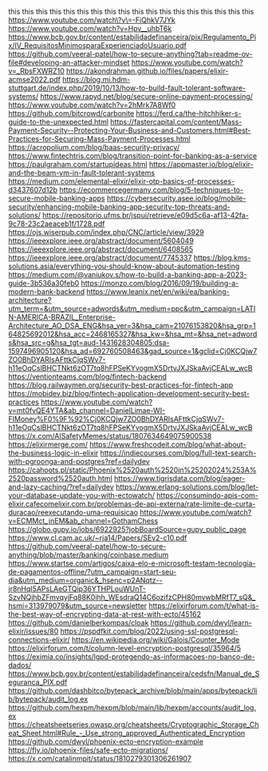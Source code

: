 this
this
this
this
this
this
this
this
this
this
this
this
this
this
this
this
this
this
https://www.youtube.com/watch\?v\=-FiQhkV7JYk
https://www.youtube.com/watch?v=Hpv__uhbT6k
https://www.bcb.gov.br/content/estabilidadefinanceira/pix/Regulamento_Pix/IV_RequisitosMinimosparaExperienciadoUsuario.pdf
https://github.com/veeral-patel/how-to-secure-anything?tab=readme-ov-file#developing-an-attacker-mindset
https://www.youtube.com/watch?v=_RbsFXWRZ10
https://akondrahman.github.io/files/papers/elixir-acmse2022.pdf
https://blog.mi.hdm-stuttgart.de/index.php/2019/10/13/how-to-build-fault-tolerant-software-systems/
https://www.rapyd.net/blog/secure-online-payment-processing/
https://www.youtube.com/watch?v=2hMrk7A8Wf0
https://github.com/bitcrowd/carbonite
https://ferd.ca/the-hitchhiker-s-guide-to-the-unexpected.html
https://fastercapital.com/content/Mass-Payment-Security--Protecting-Your-Business-and-Customers.html#Best-Practices-for-Securing-Mass-Payment-Processes.html
https://acropolium.com/blog/baas-security-privacy/
https://www.fintechtris.com/blog/transition-point-for-banking-as-a-service
https://paulgraham.com/startupideas.html
https://appmaster.io/blog/elixir-and-the-beam-vm-in-fault-tolerant-systems
https://medium.com/elemental-elixir/elixir-otp-basics-of-processes-d3437607d12b
https://ecommercegermany.com/blog/5-techniques-to-secure-mobile-banking-apps
https://cybersecurity.asee.io/blog/mobile-security/enhancing-mobile-banking-app-security-top-threats-and-solutions/
https://repositorio.ufms.br/jspui/retrieve/e09d5c6a-af13-42fa-9c78-23c2aeaceb1f/1728.pdf
https://ojs.wiserpub.com/index.php/CNC/article/view/3929
https://ieeexplore.ieee.org/abstract/document/5604049
https://ieeexplore.ieee.org/abstract/document/6408565
https://ieeexplore.ieee.org/abstract/document/7745337
https://blog.kms-solutions.asia/everything-you-should-know-about-automation-testing
https://medium.com/@vaniukov.s/how-to-build-a-banking-app-a-2023-guide-3b536a30feb0
https://monzo.com/blog/2016/09/19/building-a-modern-bank-backend
https://www.leanix.net/en/wiki/ea/banking-architecture?utm_term=&utm_source=adwords&utm_medium=ppc&utm_campaign=LATIN-AMERICA-BRAZIL_Enterprise-Architecture_AO_DSA_ENG&hsa_ver=3&hsa_cam=21076153820&hsa_grp=164825692012&hsa_acc=2468165327&hsa_kw=&hsa_mt=&hsa_net=adwords&hsa_src=g&hsa_tgt=aud-1431628304805:dsa-1597496905120&hsa_ad=692760508463&gad_source=1&gclid=Cj0KCQjw7ZO0BhDYARIsAFttkCjqSWv7-h11eOqCslBHCTNkt6zOT7tq8hFPSeKYvogmX5DrtvJXJSkaAvjCEALw_wcB
https://ventionteams.com/blog/fintech-backend
https://blog.railwaymen.org/security-best-practices-for-fintech-app
https://mobidev.biz/blog/fintech-application-development-security-best-practices
https://www.youtube.com/watch?v=mt0fvQE4YTA&ab_channel=DanielLimae-WI-FIMoney%F0%9F%92%Cj0KCQjw7ZO0BhDYARIsAFttkCjqSWv7-h11eOqCslBHCTNkt6zOT7tq8hFPSeKYvogmX5DrtvJXJSkaAvjCEALw_wcB
https://x.com/AISafetyMemes/status/1807634649075900538
https://elixirmerge.com/
https://www.freshcodeit.com/blog/what-about-the-business-logic-in-elixir
https://indiecourses.com/blog/full-text-search-with-pgroonga-and-postgres?ref=dailydev
https://cahoots.pl/static/Phoenix%2520auth%2520in%25202024%253A%2520password%2520auth.html
https://www.tigrisdata.com/blog/eager-and-lazy-caching/?ref=dailydev
https://www.erlang-solutions.com/blog/let-your-database-update-you-with-ectowatch/
https://consumindo-apis-com-elixir.cafecomelixir.com.br/problemas-de-api-externa/rate-limite-de-curta-duracao/reexecutando-uma-requisicao
https://www.youtube.com/watch?v=ECMMct_jnEM&ab_channel=GothamChess
https://globo.gupy.io/jobs/6922925?jobBoardSource=gupy_public_page
https://www.cl.cam.ac.uk/~rja14/Papers/SEv2-c10.pdf
https://github.com/veeral-patel/how-to-secure-anything/blob/master/banking/coinbase.medium
https://www.startse.com/artigos/caixa-elo-e-microsoft-testam-tecnologia-de-pagamentos-offline/?utm_campaign=start-seu-dia&utm_medium=organic&_hsenc=p2ANqtz--jr8nHqI5APsLAeGTQip36YTHPLouWUnT-SzvNQjhbZFmvqyjFq88K0ihh_WEsdraQ14C6ozifzCPH80mvwbMRfT7_sQ&_hsmi=313979079&utm_source=newsletter
https://elixirforum.com/t/what-is-the-best-way-of-encrypting-data-at-rest-with-ecto/45162
https://github.com/danielberkompas/cloak
https://github.com/dwyl/learn-elixir/issues/80
https://pspdfkit.com/blog/2022/using-ssl-postgresql-connections-elixir/
https://en.wikipedia.org/wiki/Galois/Counter_Mode
https://elixirforum.com/t/column-level-encryption-postgresql/35964/5
https://eximia.co/insights/lgpd-protegendo-as-informacoes-no-banco-de-dados/
https://www.bcb.gov.br/content/estabilidadefinanceira/cedsfn/Manual_de_Seguranca_PIX.pdf
https://github.com/dashbitco/bytepack_archive/blob/main/apps/bytepack/lib/bytepack/audit_log.ex
https://github.com/hexpm/hexpm/blob/main/lib/hexpm/accounts/audit_log.ex
https://cheatsheetseries.owasp.org/cheatsheets/Cryptographic_Storage_Cheat_Sheet.html#Rule_-_Use_strong_approved_Authenticated_Encryption
https://github.com/dwyl/phoenix-ecto-encryption-example
https://fly.io/phoenix-files/safe-ecto-migrations/
https://x.com/catalinmpit/status/1810279301306261907

